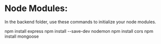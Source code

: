 # Node Modules:

In the backend folder, use these commands to initialize your node modules.

npm install express
npm install --save-dev nodemon
npm install cors
npm install mongoose